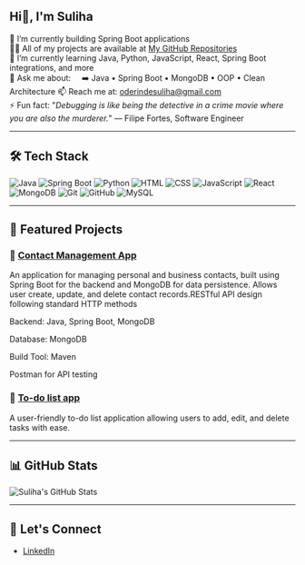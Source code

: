 ## Hi👋, I'm Suliha

🌱 I’m currently building Spring Boot applications  
👨‍💻 All of my projects are available at [My GitHub Repositories](https://github.com/oderindesuliha)  
🧠 I’m currently learning Java, Python, JavaScript, React, Spring Boot integrations, and more  
💬 Ask me about:  &nbsp;&nbsp;&nbsp;&nbsp;➡️ Java • Spring Boot • MongoDB • OOP • Clean Architecture 
📫 Reach me at: oderindesuliha@gmail.com  
⚡ Fun fact: "_Debugging is like being the detective in a crime movie where you are also the murderer._" — Filipe Fortes, Software Engineer

---

## 🛠️ Tech Stack

![Java](https://img.shields.io/badge/Java-007396?style=for-the-badge&logo=java&logoColor=white)
![Spring Boot](https://img.shields.io/badge/Spring%20Boot-6DB33F?style=for-the-badge&logo=springboot&logoColor=white)
![Python](https://img.shields.io/badge/Python-3776AB?style=for-the-badge&logo=python&logoColor=white)
![HTML](https://img.shields.io/badge/HTML5-E34F26?style=for-the-badge&logo=html5&logoColor=white)
![CSS](https://img.shields.io/badge/CSS3-1572B6?style=for-the-badge&logo=css3&logoColor=white)
![JavaScript](https://img.shields.io/badge/JavaScript-F7DF1E?style=for-the-badge&logo=javascript&logoColor=black)
![React](https://img.shields.io/badge/React-61DAFB?style=for-the-badge&logo=react&logoColor=black)
![MongoDB](https://img.shields.io/badge/MongoDB-47A248?style=for-the-badge&logo=mongodb&logoColor=white)
![Git](https://img.shields.io/badge/Git-F05032?style=for-the-badge&logo=git&logoColor=white)
![GitHub](https://img.shields.io/badge/GitHub-181717?style=for-the-badge&logo=github&logoColor=white)
![MySQL](https://img.shields.io/badge/MySQL-4479A1?style=for-the-badge&logo=mysql&logoColor=white)

---

## 🚀 Featured Projects

### 📘 [Contact Management App](https://github.com/oderindesuliha/contactmanagementApp)  
An application for managing personal and business contacts, built using Spring Boot for the backend and MongoDB for data persistence.
Allows user create, update, and delete contact records.RESTful API design following standard HTTP methods

Backend: Java, Spring Boot, MongoDB

Database: MongoDB 

Build Tool: Maven

Postman for API testing

### 📝 [To-do list app](https://github.com/oderindesuliha/to-do-list)  
A user-friendly to-do list application allowing users to add, edit, and delete tasks with ease.

---

## 📊 GitHub Stats

![Suliha's GitHub Stats](https://github-readme-stats.vercel.app/api?username=oderindesuliha&show_icons=true&count_private=true&theme=radical)

---

## 📣 Let's Connect

- [LinkedIn](https://www.linkedin.com/in/oderindesuliha)
